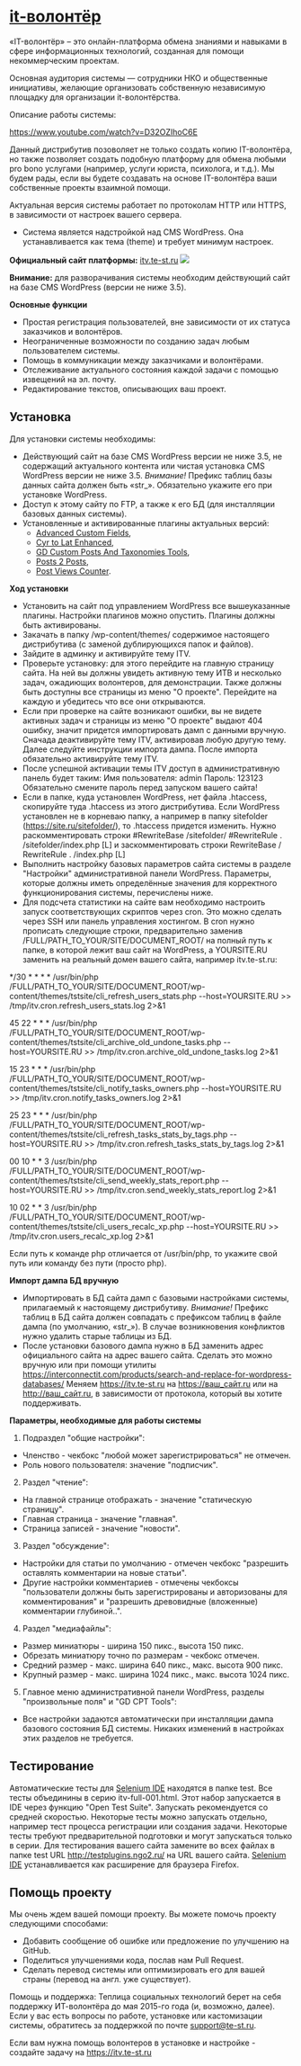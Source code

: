 # [it-волонтёр](https://itv.te-st.ru) #

«IT-волонтёр» – это онлайн-платформа обмена знаниями и навыками в сфере информационных технологий, созданная для помощи некоммерческим проектам.

Основная аудитория системы — сотрудники НКО и общественные инициативы, желающие организовать собственную независимую площадку для организации it-волонтёрства.

Описание работы системы:

https://www.youtube.com/watch?v=D32OZIhoC6E

Данный дистрибутив позоволяет не только создать копию IT-волонтёра, но также позволяет создать подобную платформу для обмена любыми pro bono услугами (например, услуги юриста, психолога, и т.д.). Мы будем рады, если вы будете создавать на основе IT-волонтёра ваши собственные проекты взаимной помощи. 

Актуальная версия системы работает по протоколам HTTP или HTTPS, в зависимости от настроек вашего сервера.

* Система является надстройкой над CMS WordPress. Она устанавливается как тема (theme) и требует минимум настроек.

**Официальный сайт платформы:** [itv.te-st.ru](https://itv.te-st.ru/)
![](https://itv.te-st.ru/wp-content/uploads/homescreen1.png)


**Внимание:** для разворачивания системы необходим действующий сайт на базе CMS WordPress (версии не ниже 3.5).

**Основные функции**

* Простая регистрация пользователей, вне зависимости от их статуса заказчиков и волонтёров.
* Неограниченные возможности по созданию задач любым пользователем системы.
* Помощь в коммуникации между заказчиками и волонтёрами.
* Отслеживание актуального состояния каждой задачи с помощью извещений на эл. почту.
* Редактирование текстов, описывающих ваш проект.


## Установка ##

Для установки системы необходимы:
* Действующий сайт на базе CMS WordPress версии не ниже 3.5, не содержащий актуального контента или чистая установка CMS WordPress версии не ниже 3.5. *Внимание!* Префикс таблиц базы данных сайта должен быть «str_». Обязательно укажите его при установке WordPress.
* Доступ к этому сайту по FTP, а также к его БД (для инсталляции базовых данных системы).
* Установленные и активированные плагины актуальных версий: 
  * [Advanced Custom Fields](https://wordpress.org/plugins/advanced-custom-fields/), 
  * [Cyr to Lat Enhanced](https://wordpress.org/plugins/cyr3lat/),
  * [GD Custom Posts And Taxonomies Tools](https://wordpress.org/plugins/gd-taxonomies-tools/), 
  * [Posts 2 Posts](https://wordpress.org/plugins/posts-to-posts/),
  * [Post Views Counter](https://wordpress.org/plugins/post-views-counter/).

**Ход установки**

* Установить на сайт под управлением WordPress все вышеуказанные плагины. Настройки плагинов можно опустить. Плагины должны быть активированы.
* Закачать в папку /wp-content/themes/ содержимое настоящего дистрибутива (с заменой дублирующихся папок и файлов).
* Зайдите в админку и активируйте тему ITV.
* Проверьте установку: для этого перейдите на главную страницу сайта. На ней вы должны увидеть активную тему ИТВ и несколько задач, ожадиющих волонтеров, для демонстрации. Также должны быть доступны все страницы из меню "О проекте". Перейдите на каждую и убедитесь что все они открываются.
* Если при проверке на сайте возникают ошибки, вы не видете активных задач и страницы из меню "О проекте" выдают 404 ошибку, значит придется импортировать дамп с данными вручную. Сначада деактивируйте тему ITV, активировав любую другую тему. Далее следуйте инструкции импорта дампа. После импорта обязательно активируйте тему ITV.
* После успешной активации темы ITV доступ в административную панель будет таким:
  Имя пользователя: admin
  Пароль: 123123
  Обязательно смените пароль перед запуском вашего сайта!
* Если в папке, куда установлен WordPress, нет файла .htaccess, скопируйте туда .htaccess из этого дистрибутива.
  Если WordPress установлен не в корневаю папку, а например в папку sitefolder (https://site.ru/sitefolder/), то .htaccess придется изменить.
  Нужно раскомментировать строки
    #RewriteBase /sitefolder/ 
	#RewriteRule . /sitefolder/index.php [L]
  и заскомментировать строки
    RewriteBase /
	RewriteRule . /index.php [L]	
* Выполнить настройку базовых параметров сайта системы в разделе "Настройки" административной панели WordPress. Параметры, которые должны иметь определённые значения для корректного функционирования системы, перечислены ниже.
* Для подсчета статистики на сайте вам необходимо настроить запуск соответствующих скриптов через cron. Это можно сделать через SSH или панель управления хостингом. В cron нужно прописать следующие строки, предварительно заменив /FULL/PATH_TO_YOUR/SITE/DOCUMENT_ROOT/ на полный путь к папке, в которой лежит ваш сайт на WordPress, а YOURSITE.RU заменить на реальный домен вашего сайта, например itv.te-st.ru:

*/30    *       *       *       *       /usr/bin/php /FULL/PATH_TO_YOUR/SITE/DOCUMENT_ROOT/wp-content/themes/tstsite/cli_refresh_users_stats.php --host=YOURSITE.RU >> /tmp/itv.cron.refresh_users_stats.log 2>&1

45      22      *       *       *       /usr/bin/php /FULL/PATH_TO_YOUR/SITE/DOCUMENT_ROOT/wp-content/themes/tstsite/cli_archive_old_undone_tasks.php --host=YOURSITE.RU >> /tmp/itv.cron.archive_old_undone_tasks.log 2>&1

15      23      *       *       *       /usr/bin/php /FULL/PATH_TO_YOUR/SITE/DOCUMENT_ROOT/wp-content/themes/tstsite/cli_notify_tasks_owners.php --host=YOURSITE.RU >> /tmp/itv.cron.notify_tasks_owners.log 2>&1

25      23      *       *       *       /usr/bin/php /FULL/PATH_TO_YOUR/SITE/DOCUMENT_ROOT/wp-content/themes/tstsite/cli_refresh_tasks_stats_by_tags.php  --host=YOURSITE.RU >> /tmp/itv.cron.refresh_tasks_stats_by_tags.log 2>&1

00      10      *       *       3       /usr/bin/php /FULL/PATH_TO_YOUR/SITE/DOCUMENT_ROOT/wp-content/themes/tstsite/cli_send_weekly_stats_report.php --host=YOURSITE.RU >> /tmp/itv.cron.send_weekly_stats_report.log 2>&1

10      02      *       *       3       /usr/bin/php /FULL/PATH_TO_YOUR/SITE/DOCUMENT_ROOT/wp-content/themes/tstsite/cli_users_recalc_xp.php --host=YOURSITE.RU >> /tmp/itv.cron.users_recalc_xp.log 2>&1

Если путь к команде php отличается от /usr/bin/php, то укажите свой путь или команду без пути (просто php).

**Импорт дампа БД вручную**

* Импортировать в БД сайта дамп с базовыми настройками системы, прилагаемый к настоящему дистрибутиву. *Внимание!* Префикс таблиц в БД сайта должен совпадать с префиксом таблиц в файле дампа (по умолчанию, «str_»). В случае возникновения конфликтов нужно удалить старые таблицы из БД.
* После установки базового дампа нужно в БД заменить адрес официального сайта на адрес вашего сайта. Сделать это можно вручную или при помощи утилиты https://interconnectit.com/products/search-and-replace-for-wordpress-databases/
  Меняем https://itv.te-st.ru на https://ваш_сайт.ru или на http://ваш_сайт.ru, в зависимости от протокола, который вы хотите поддерживать.

**Параметры, необходимые для работы системы**

1. Подраздел "общие настройки":

  * Членство - чекбокс "любой может зарегистрироваться" не отмечен.
  * Роль нового пользователя: значение "подписчик".

2. Раздел "чтение":

  * На главной странице отображать - значение "статическую страницу".
  * Главная страница - значение "главная".
  * Страница записей - значение "новости".

3. Раздел "обсуждение":

  * Настройки для статьи по умолчанию - отмечен чекбокс "разрешить оставлять комментарии на новые статьи".
  * Другие настройки комментариев - отмечены чекбоксы "пользователи должны быть зарегистрированы и авторизованы для комментирования" и "разрешить древовидные (вложенные) комментарии глубиной..".

4. Раздел "медиафайлы":

  * Размер миниатюры - ширина 150 пикс., высота 150 пикс.
  * Обрезать миниатюру точно по размерам - чекбокс отмечен.
  * Средний размер - макс. ширина 640 пикс., макс. высота 900 пикс.
  * Крупный размер - макс. ширина 1024 пикс., макс. высота 1024 пикс.

5. Главное меню административной панели WordPress, разделы "произвольные поля" и "GD CPT Tools":

  * Все настройки задаются автоматически при инсталляции дампа базового состояния БД системы. Никаких изменений в настройках этих разделов не требуется.


## Тестирование ##

Автоматические тесты для [Selenium IDE](http://www.seleniumhq.org/projects/ide/) находятся в папке test. Все тесты объединины в серию itv-full-001.html. Этот набор запускается в IDE через функцию "Open Test Suite". Запускать рекомендуется со средней скоростью. Некоторые тесты можно запускать отдельно, например тест процесса регистрации или создания задачи. Некоторые тесты требуют предварительной подготовки и могут запускаться только в серии. Для тестирования вашего сайта замените во всех файлах в папке test URL http://testplugins.ngo2.ru/ на URL вашего сайта. [Selenium IDE](http://www.seleniumhq.org/projects/ide/) устанавливается как расширение для браузера Firefox.


## Помощь проекту ##

Мы очень ждем вашей помощи проекту. Вы можете помочь проекту следующими способами:

  * Добавить сообщение об ошибке или предложение по улучшению на GitHub.
  * Поделиться улучшениями кода, послав нам Pull Request.
  * Сделать перевод системы или оптимизировать его для вашей страны (перевод на англ. уже существует).
    
Помощь и поддержка: Теплица социальных технологий берет на себя поддержку ИТ-волонтёра до мая 2015-го года (и, возможно, далее). Если у вас есть вопросы по работе, установке или кастомизации системы, обратитесь за поддержкой по почте support@te-st.ru.

Если вам нужна помощь волонтеров в установке и настройке - создайте задачу на https://itv.te-st.ru
